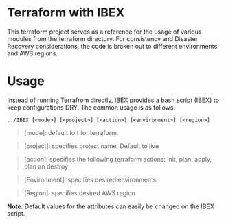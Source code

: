 Terraform with IBEX
===================

This terraform project serves as a reference for the usage of various modules from the terraform directory. For consistency and Disaster Recovery considerations, the code is broken out to different environments and AWS regions.

Usage
=====
Instead of running Terrafrom directly, IBEX provides a bash script (IBEX) to keep configurations DRY. The common usage is as follows:
```
../IBEX [<mode>] [<project>] [<action>] [<environment>] [<region>]
```
> [mode]: default to t for terraform.

> [project]: specifies project name. Default to live

> [action]: specifies the following terraform actions: init, plan, apply, plan an destroy

> [Environment]: specifies desired environments

> [Region]: specifies desired AWS region

**Note**: Default values for the attributes can easily be changed on the IBEX script.
